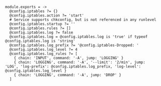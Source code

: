 
    module.exports = ->
      @config.iptables ?= {}
      @config.iptables.action ?= 'start'
      # Service supports chkconfig, but is not referenced in any runlevel
      @config.iptables.startup ?= ''
      @config.iptables.rules ?= []
      @config.iptables.log ?= false
      @config.iptables.log = @config.iptables.log is 'true' if typeof @config.iptables.log is 'string'
      @config.iptables.log_prefix ?= '@config.iptables-Dropped: '
      @config.iptables.log_level ?= 4
      @config.iptables.log_rules ?= [
        { chain: 'INPUT', command: '-A', jump: 'LOGGING' }
        { chain: 'LOGGING', command: '-A', '--limit': '2/min', jump: 'LOG', 'log-prefix': @config.iptables.log_prefix, 'log-level': @config.iptables.log_level }
        { chain: 'LOGGING', command: '-A', jump: 'DROP' }
      ]
